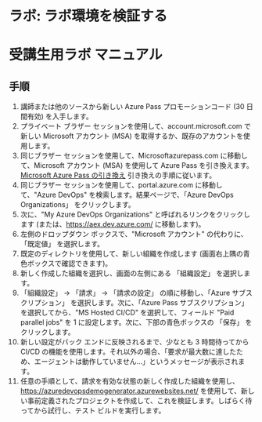 ﻿---
lab:
    title: 'ラボ: ラボ環境の確認'
    module: 'モジュール 0: ようこそ'
---

# ラボ: ラボ環境を検証する
# 受講生用ラボ マニュアル

## 手順

1. 講師または他のソースから新しい Azure Pass プロモーションコード (30 日間有効) を入手します。
2. プライベート ブラザー セッションを使用して、account.microsoft.com で新しい Microsoft アカウント (MSA) を取得するか、既存のアカウントを使用します。
3. 同じブラザー セッションを使用して、Microsoftazurepass.com に移動して、Microsoft アカウント (MSA) を使用して Azure Pass を引き換えます。[Microsoft Azure Pass の引き換え](https://www.microsoftazurepass.com/Home/HowTo?Length=5) 引き換えの手順に従います。 
4. 同じブラザー セッションを使用して、portal.azure.com に移動して、"Azure DevOps" を検索します。結果ページで、「Azure DevOps Organizations」 をクリックします。 
5. 次に、"My Azure DevOps Organizations" と呼ばれるリンクをクリックします (または、https://aex.dev.azure.com/ に移動します)。
6. 左側のドロップダウン ボックスで、"Microsoft アカウント" の代わりに、「既定値」 を選択します。
7. 既定のディレクトリを使用して、新しい組織を作成します (画面右上隅の青色ボックスで確認できます)。 
8. 新しく作成した組織を選択し、画面の左側にある 「組織設定」 を選択します。
9. 「組織設定」 -> 「請求」 -> 「請求の設定」 の順に移動し、「Azure サブスクリプション」 を選択します。次に、「Azure Pass サブスクリプション」 を選択してから、"MS Hosted CI/CD" を選択して、フィールド "Paid parallel jobs" を 1 に設定します。次に、下部の青色ボックスの 「保存」 をクリックします。 
10. 新しい設定がバック エンドに反映されるまで、少なとも 3 時間待ってから CI/CD の機能を使用します。それ以外の場合、「要求が最大数に達したため、エージェントは動作していません…」というメッセージが表示されます。
11. 任意の手順として、請求を有効な状態の新しく作成した組織を使用し、https://azuredevopsdemogenerator.azurewebsites.net/ を使用して、新しい事前定義されたプロジェクトを作成して、これを検証します。しばらく待ってから試行し、テスト ビルドを実行します。
